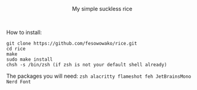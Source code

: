 <p align="center">My simple suckless rice</p>

<br>

How to install:

```
git clone https://github.com/fesowowako/rice.git
cd rice
make
sudo make install
chsh -s /bin/zsh (if zsh is not your default shell already)
```

The packages you will need: `zsh alacritty flameshot feh JetBrainsMono Nerd Font`

